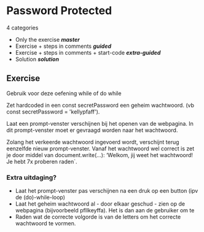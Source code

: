 # Password Protected

4 categories

- Only the exercise ***master***
- Exercise + steps in comments ***guided***
- Exercise + steps in comments + start-code ***extra-guided***
- Solution ***solution***


Exercise
-------
Gebruik voor deze oefening while of do while

Zet hardcoded in een const secretPassword een geheim wachtwoord. (vb const secretPassword = 'kellypfaff').

Laat een prompt-venster verschijnen bij het openen van de webpagina. In dit prompt-venster moet er gevraagd worden naar het wachtwoord.

Zolang het verkeerde wachtwoord ingevoerd wordt, verschijnt terug eenzelfde nieuw prompt-venster.
Vanaf het wachtwoord wel correct is zet je door middel van document.write(...): ‘Welkom, jij weet het wachtwoord! Je hebt 7x proberen raden`.

### Extra uitdaging?

- Laat het prompt-venster pas verschijnen na een druk op een button (ipv de (do)-while-loop)
- Laat het geheim wachtwoord al - door elkaar geschud - zien op de webpagina (bijvoorbeeld pfllkeyffa). Het is dan aan de gebruiker om te
- Raden wat de correcte volgorde is van de letters om het correcte wachtwoord te vormen.
